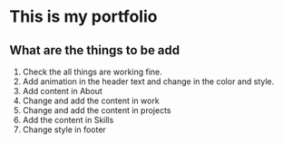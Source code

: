 # This is my portfolio

## What are the things to be add

1. Check the all things are working fine.
2. Add animation in the header text and change in the color and style.
3. Add content in About
4. Change and add the content in work
5. Change and add the content in projects
6. Add the content in Skills
7. Change style in footer
